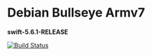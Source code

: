 # Debian Bullseye Armv7
**swift-5.6.1-RELEASE**  

[![Build Status](https://ci.swiftlang.xyz/job/swift-5.6.1-debian-bullseye-armv7/badge/icon)](https://ci.swiftlang.xyz/job/swift-5.6.1-debian-bullseye-armv7/)

<!-- test commit build -->
